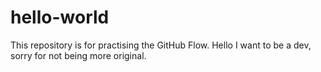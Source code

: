 # hello-world
This repository is for practising the GitHub Flow.
Hello I want to be a dev, sorry for not being more original.
